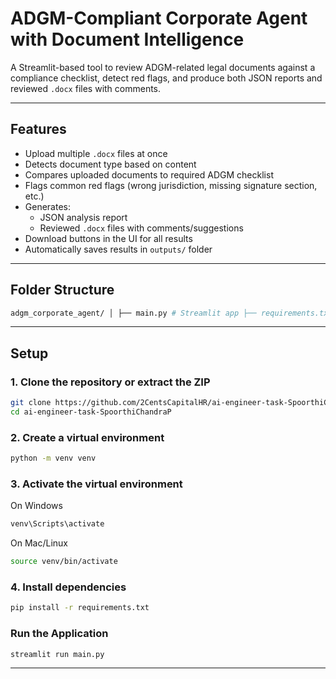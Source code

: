 # ADGM-Compliant Corporate Agent with Document Intelligence

A Streamlit-based tool to review ADGM-related legal documents against a compliance checklist, detect red flags, and produce both JSON reports and reviewed `.docx` files with comments.

------------------------------------------------------------------------------------------------------------------------------------------------------------------------------------------------

## Features
- Upload multiple `.docx` files at once
- Detects document type based on content
- Compares uploaded documents to required ADGM checklist
- Flags common red flags (wrong jurisdiction, missing signature section, etc.)
- Generates:
  - JSON analysis report
  - Reviewed `.docx` files with comments/suggestions
- Download buttons in the UI for all results
- Automatically saves results in `outputs/` folder

-------------------------------------------------------------------------------------------------------------------------------------------------------------------------------------------------

## Folder Structure
``` bash 
adgm_corporate_agent/ │ ├── main.py # Streamlit app ├── requirements.txt # Python dependencies ├── README.md # Project instructions │ ├── examples/ # Original example documents ("before review") │ ├── aoa_bad.docx │ └── mou_good.docx │ ├── outputs/ # Generated outputs ("after review") │ ├── reviewed_aoa_bad.docx │ ├── reviewed_mou_good.docx │ ├── output.json │ ├── Screenshot 1.png │ └── Screenshot 2.png
```

--------------------------------------------------------------------------------------------------------------------------------------------------------------------------------------------------

## Setup

### 1. Clone the repository or extract the ZIP
```bash
git clone https://github.com/2CentsCapitalHR/ai-engineer-task-SpoorthiChandraP.git
cd ai-engineer-task-SpoorthiChandraP
```

### 2. Create a virtual environment
```bash
python -m venv venv
```

### 3. Activate the virtual environment

On Windows
```bash
venv\Scripts\activate
```

On Mac/Linux
```bash
source venv/bin/activate
```

### 4. Install dependencies
```bash
pip install -r requirements.txt
```

### Run the Application
```bash
streamlit run main.py
```
-------------------------------------------------------------------------------------------------------------------------------------------------------------------------------------------------

